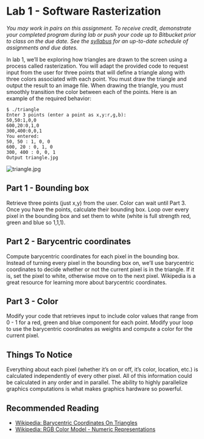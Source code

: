 # Lab 1 - Software Rasterization

*You may work in pairs on this assignment. To receive credit, demonstrate your completed program during lab or push your code
up to Bitbucket prior to class on the due date. See the [syllabus](https://bitbucket.org/msucsc441spring2016/syllabus) for an
up-to-date schedule of assignments and due dates.*

In lab 1, we’ll be exploring how triangles are drawn to the screen using a process called rasterization. You will adapt the provided code to request input from the user for three points that will define a triangle along with three colors associated with each point. You must draw the triangle and output the result to an image file. When drawing the triangle, you must smoothly transition the color between each of the points. Here is an example of the required behavior:

    $ ./triangle
    Enter 3 points (enter a point as x,y:r,g,b):
    50,50:1,0,0
    600,20:0,1,0
    300,400:0,0,1
    You entered:
    50, 50 : 1, 0, 0
    600, 20 : 0, 1, 0
    300, 400 : 0, 0, 1
    Output triangle.jpg

![triangle.jpg](https://s3-us-west-2.amazonaws.com/msucsci441labs/triangle.jpg)

## Part 1 - Bounding box

Retrieve three points (just x,y) from the user. Color can wait until Part 3. Once you have the points, calculate their bounding box. Loop over every pixel in the bounding box and set them to white (white is full strength red, green and blue so 1,1,1).

## Part 2 - Barycentric coordinates

Compute barycentric coordinates for each pixel in the bounding box. Instead of turning every pixel in the bounding box on, we’ll use barycentric coordinates to decide whether or not the current pixel is in the triangle. If it is, set the pixel to white, otherwise move on to the next pixel. Wikipedia is a great resource for learning more about barycentric coordinates.

## Part 3 - Color

Modify your code that retrieves input to include color values that range from 0 - 1 for a red, green and blue component for each point. Modify your loop to use the barycentric coordinates as weights and compute a color for the current pixel.

## Things To Notice

Everything about each pixel (whether it’s on or off, it’s color, location, etc.) is calculated independently of every other pixel. 
All of this information could be calculated in any order and in parallel. The ability to highly parallelize graphics computations is what makes graphics hardware so powerful. 

## Recommended Reading

* [Wikipedia: Barycentric Coordinates On Triangles](http://en.wikipedia.org/wiki/Barycentric_coordinate_system#Barycentric_coordinates_on_triangles)
* [Wikipedia: RGB Color Model - Numeric Representations](http://en.wikipedia.org/wiki/RGB_color_model#Numeric_representations)

